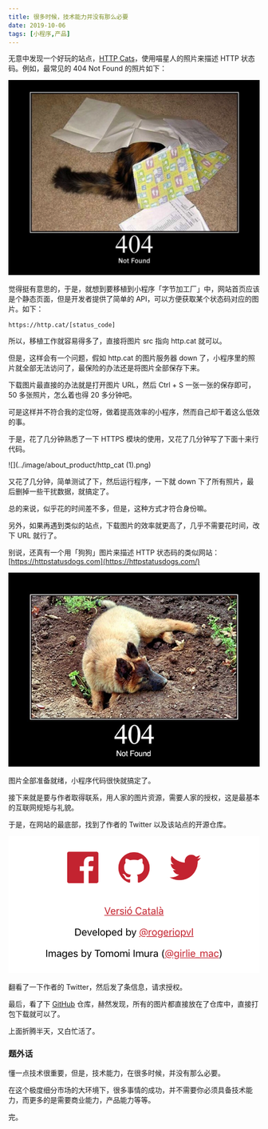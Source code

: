 ```yaml
---
title: 很多时候，技术能力并没有那么必要
date: 2019-10-06
tags: [小程序,产品]
---
```


无意中发现一个好玩的站点，[HTTP Cats](https://http.cat/)，使用喵星人的照片来描述 HTTP 状态码。例如，最常见的 404 Not Found 的照片如下：

![](../image/about_product/D53AB22F-4D24-49BB-A1F1-5E2957951CE8.png)

觉得挺有意思的，于是，就想到要移植到小程序「字节加工厂」中，网站首页应该是个静态页面，但是开发者提供了简单的 API，可以方便获取某个状态码对应的图片。如下：

```
https://http.cat/[status_code]
```

所以，移植工作就容易得多了，直接将图片 src 指向 http.cat 就可以。

但是，这样会有一个问题，假如 http.cat 的图片服务器 down 了，小程序里的照片就全部无法访问了，最保险的办法还是将图片全部保存下来。

下载图片最直接的办法就是打开图片 URL，然后 Ctrl + S 一张一张的保存即可，50 多张照片，怎么着也得 20 多分钟吧。

可是这样并不符合我的定位呀，做着提高效率的小程序，然而自己却干着这么低效的事。

于是，花了几分钟熟悉了一下 HTTPS 模块的使用，又花了几分钟写了下面十来行代码。

![](../image/about_product/http_cat (1).png)

又花了几分钟，简单测试了下，然后运行程序，一下就 down 下了所有照片，最后删掉一些干扰数据，就搞定了。

总的来说，似乎花的时间差不多，但是，这种方式才符合身份嘛。

另外，如果再遇到类似的站点，下载图片的效率就更高了，几乎不需要花时间，改下 URL 就行了。

别说，还真有一个用「狗狗」图片来描述 HTTP 状态码的类似网站： [https://httpstatusdogs.com](https://httpstatusdogs.com/) 

![](../image/about_product/404.jpg)

图片全部准备就绪，小程序代码很快就搞定了。

接下来就是要与作者取得联系，用人家的图片资源，需要人家的授权，这是最基本的互联网规矩与礼貌。

于是，在网站的最底部，找到了作者的 Twitter 以及该站点的开源仓库。

![](../image/about_product/F62609BB-B9C0-4C9E-B48C-11044EBBBCA0.png)

翻看了一下作者的 Twitter，然后发了条信息，请求授权。

最后，看了下 [GitHub](https://github.com/httpcats/http.cat) 仓库，赫然发现，所有的图片都直接放在了仓库中，直接打包下载就可以了。

上面折腾半天，又白忙活了。

### 题外话
懂一点技术很重要，但是，技术能力，在很多时候，并没有那么必要。

在这个极度细分市场的大环境下，很多事情的成功，并不需要你必须具备技术能力，而更多的是需要商业能力，产品能力等等。

完。

